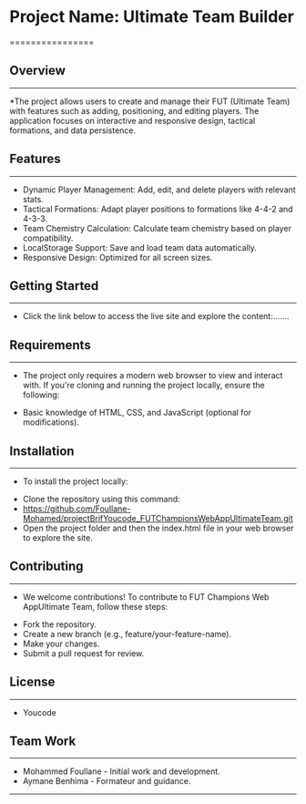 # Project Name: Ultimate Team Builder
================

## Overview
------------

*The project allows users to create and manage their FUT (Ultimate Team) with features such as adding, positioning, and editing players. The application focuses on interactive and responsive design, tactical formations, and data persistence.



## Features
------------

* Dynamic Player Management: Add, edit, and delete players with relevant stats.
* Tactical Formations: Adapt player positions to formations like 4-4-2 and 4-3-3.
* Team Chemistry Calculation: Calculate team chemistry based on player compatibility.
* LocalStorage Support: Save and load team data automatically.
* Responsive Design: Optimized for all screen sizes.

## Getting Started
-----------------

* Click the link below to access the live site and explore the content:.......

## Requirements
-------------

* The project only requires a modern web browser to view and interact with. If you're cloning and running the project locally, ensure the following:

* Basic knowledge of HTML, CSS, and JavaScript (optional for modifications).

## Installation
------------

* To install the project locally:

 - Clone the repository using this command:
 - https://github.com/Foullane-Mohamed/projectBrifYoucode_FUTChampionsWebAppUltimateTeam.git
 - Open the project folder and then the index.html file in your web browser to explore the site.

## Contributing
------------

* We welcome contributions! To contribute to FUT Champions Web AppUltimate Team, follow these steps:

 - Fork the repository.
 - Create a new branch (e.g., feature/your-feature-name).
 - Make your changes.
 - Submit a pull request for review.

## License
-------

* Youcode

## Team Work
-------

* Mohammed Foullane  - Initial work and development.
* Aymane Benhima - Formateur and guidance.
-----------------------
